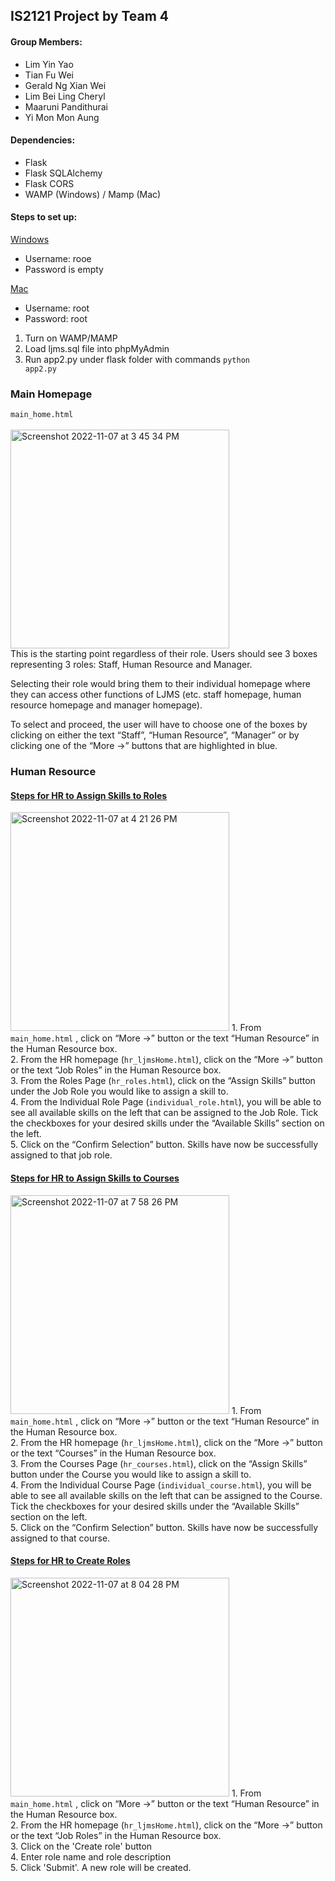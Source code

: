 ## IS2121 Project by Team 4

#### Group Members:
- Lim Yin Yao 
- Tian Fu Wei
- Gerald Ng Xian Wei
- Lim Bei Ling Cheryl
- Maaruni Pandithurai
- Yi Mon Mon Aung

#### Dependencies:
- Flask 
- Flask SQLAlchemy
- Flask CORS
- WAMP (Windows) / Mamp (Mac)

#### Steps to set up:
<ins>Windows</ins>
- Username: rooe
- Password is empty

<ins>Mac</ins>
- Username: root
- Password: root
 
1. Turn on WAMP/MAMP <br>
2. Load ljms.sql file into phpMyAdmin <br>
3. Run app2.py under flask folder with commands <code>python app2.py</code> <br>

### Main Homepage 
<code>main_home.html</code>
<br>
<br>
<img width="350" alt="Screenshot 2022-11-07 at 3 45 34 PM" src="https://user-images.githubusercontent.com/85498185/200253901-67e828c1-bb7c-474b-86da-53615186220d.png">
<br>
This is the starting point regardless of their role. Users should see 3 boxes representing 3 roles: Staff, Human Resource and Manager.

Selecting their role would bring them to their individual homepage where they can access other functions of LJMS (etc. staff homepage, human resource homepage and manager homepage).

To select and proceed, the user will have to choose one of the boxes by clicking on either the text “Staff”, “Human Resource”, “Manager” or by clicking one of the “More ->” buttons that are highlighted in blue.

### Human Resource 
#### <ins>Steps for HR to Assign Skills to Roles</ins>
<img width="350" alt="Screenshot 2022-11-07 at 4 21 26 PM" src="https://user-images.githubusercontent.com/85498185/200260615-2b2f08b7-de64-4364-8de0-893a5f463606.png">
1. From <code>main_home.html</code> , click on “More ->” button or the text  “Human Resource” in the Human Resource box. <br>
2. From the HR homepage (<code>hr_ljmsHome.html</code>), click on the “More ->” button or the text  “Job Roles” in the Human Resource box. <br>
3. From the Roles Page (<code>hr_roles.html</code>), click on the “Assign Skills” button under the Job Role you     would like to assign a skill to. <br>
4. From the Individual Role Page (<code>individual_role.html</code>), you will be able to see all available skills on the left that can be assigned to the Job Role. Tick the checkboxes for your desired skills under the “Available Skills” section on the left. <br>
5. Click on the “Confirm Selection” button. Skills have now be successfully assigned to that job role. <br>

#### <ins>Steps for HR to Assign Skills to Courses</ins>
<img width="350" alt="Screenshot 2022-11-07 at 7 58 26 PM" src="https://user-images.githubusercontent.com/85498185/200304907-95a3f9f4-ebe6-41f3-b48a-ef3c90f12b37.png">
1. From <code>main_home.html</code> , click on “More ->” button or the text  “Human Resource” in the Human Resource box. <br>
2. From the  HR homepage (<code>hr_ljmsHome.html</code>), click on the “More ->” button or the text  “Courses” in the Human Resource box. <br>
3. From the Courses Page (<code>hr_courses.html</code>), click on the “Assign Skills” button under the Course you would like to assign a skill to. <br>
4. From the Individual Course Page (<code>individual_course.html</code>), you will be able to see all available skills on the left that can be assigned to the Course. Tick the checkboxes for your desired skills under the “Available Skills” section on the left. <br>
5. Click on the “Confirm Selection” button. Skills have now be successfully assigned to that course. <br>

#### <ins>Steps for HR to Create Roles</ins>
<img width="350" alt="Screenshot 2022-11-07 at 8 04 28 PM" src="https://user-images.githubusercontent.com/85498185/200306005-bb3cf14b-ff97-429e-bf47-181d75aaf45f.png">
1. From <code>main_home.html</code> , click on “More ->” button or the text  “Human Resource” in the Human Resource box. <br>
2. From the  HR homepage (<code>hr_ljmsHome.html</code>), click on the “More ->” button or the text  “Job Roles” in the Human Resource box. <br>
3. Click on the 'Create role' button <br>
4. Enter role name and role description <br>
5. Click 'Submit'. A new role will be created. <br>
